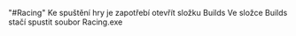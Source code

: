 "#Racing" 
Ke spuštění hry je zapotřebí otevřít složku Builds
Ve složce Builds stačí spustit soubor Racing.exe
